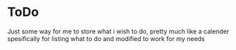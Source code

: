 # ToDo
Just some way for me to store what i wish to do, pretty much like a calender spesifically for listing what to do and modified to work for my needs
